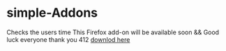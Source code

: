 # simple-Addons
Checks the users time
This Firefox add-on will be available soon
&& Good luck everyone thank you 412
[downlod here](https://addons.mozilla.org/en-US/firefox/addon/testing412)
